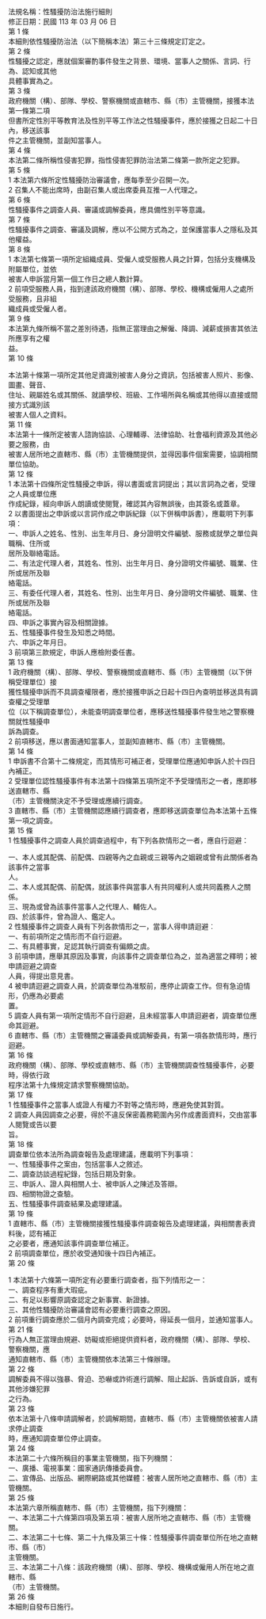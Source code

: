 法規名稱：性騷擾防治法施行細則  
修正日期：民國 113 年 03 月 06 日  
第 1 條  
本細則依性騷擾防治法（以下簡稱本法）第三十三條規定訂定之。  
第 2 條  
性騷擾之認定，應就個案審酌事件發生之背景、環境、當事人之關係、言詞、行為、認知或其他  
具體事實為之。  
第 3 條  
政府機關（構）、部隊、學校、警察機關或直轄市、縣（市）主管機關，接獲本法第一條第二項  
但書所定性別平等教育法及性別平等工作法之性騷擾事件，應於接獲之日起二十日內，移送該事  
件之主管機關，並副知當事人。  
第 4 條  
本法第二條所稱性侵害犯罪，指性侵害犯罪防治法第二條第一款所定之犯罪。  
第 5 條  
1 本法第六條所定性騷擾防治審議會，應每季至少召開一次。  
2 召集人不能出席時，由副召集人或出席委員互推一人代理之。  
第 6 條  
性騷擾事件之調查人員、審議或調解委員，應具備性別平等意識。  
第 7 條  
性騷擾事件之調查、審議及調解，應以不公開方式為之，並保護當事人之隱私及其他權益。  
第 8 條  
1 本法第七條第一項所定組織成員、受僱人或受服務人員之計算，包括分支機構及附屬單位，並依  
被害人申訴當月第一個工作日之總人數計算。  
2 前項受服務人員，指到達該政府機關（構）、部隊、學校、機構或僱用人之處所受服務，且非組  
織成員或受僱人者。  
第 9 條  
本法第九條所稱不當之差別待遇，指無正當理由之解僱、降調、減薪或損害其依法所應享有之權  
益。  
第 10 條  


本法第十條第一項所定其他足資識別被害人身分之資訊，包括被害人照片、影像、圖畫、聲音、  
住址、親屬姓名或其關係、就讀學校、班級、工作場所與名稱或其他得以直接或間接方式識別該  
被害人個人之資料。  
第 11 條  
本法第十一條所定被害人諮詢協談、心理輔導、法律協助、社會福利資源及其他必要之服務，由  
被害人居所地之直轄市、縣（市）主管機關提供，並得因事件個案需要，協調相關單位協助。  
第 12 條  
1 本法第十四條所定性騷擾之申訴，得以書面或言詞提出；其以言詞為之者，受理之人員或單位應  
作成紀錄，經向申訴人朗讀或使閱覽，確認其內容無誤後，由其簽名或蓋章。  
2 以書面提出之申訴或以言詞作成之申訴紀錄（以下併稱申訴書），應載明下列事項：  
一、申訴人之姓名、性別、出生年月日、身分證明文件編號、服務或就學之單位與職稱、住所或  
居所及聯絡電話。  
二、有法定代理人者，其姓名、性別、出生年月日、身分證明文件編號、職業、住所或居所及聯  
絡電話。  
三、有委任代理人者，其姓名、性別、出生年月日、身分證明文件編號、職業、住所或居所及聯  
絡電話。  
四、申訴之事實內容及相關證據。  
五、性騷擾事件發生及知悉之時間。  
六、申訴之年月日。  
3 前項第三款規定，申訴人應檢附委任書。  
第 13 條  
1 政府機關（構）、部隊、學校、警察機關或直轄市、縣（市）主管機關（以下併稱受理單位）接  
獲性騷擾申訴而不具調查權限者，應於接獲申訴之日起十四日內查明並移送具有調查權之受理單  
位（以下稱調查單位），未能查明調查單位者，應移送性騷擾事件發生地之警察機關就性騷擾申  
訴為調查。  
2 前項移送，應以書面通知當事人，並副知直轄市、縣（市）主管機關。  
第 14 條  
1 申訴書不合第十二條規定，而其情形可補正者，受理單位應通知申訴人於十四日內補正。  
2 受理單位認性騷擾事件有本法第十四條第五項所定不予受理情形之一者，應即移送直轄市、縣  
（市）主管機關決定不予受理或應續行調查。  
3 直轄市、縣（市）主管機關認應續行調查者，應即移送調查單位為本法第十五條第一項之調查。  
第 15 條  
1 性騷擾事件之調查人員於調查過程中，有下列各款情形之一者，應自行迴避：  


一、本人或其配偶、前配偶、四親等內之血親或三親等內之姻親或曾有此關係者為該事件之當事  
人。  
二、本人或其配偶、前配偶，就該事件與當事人有共同權利人或共同義務人之關係。  
三、現為或曾為該事件當事人之代理人、輔佐人。  
四、於該事件，曾為證人、鑑定人。  
2 性騷擾事件之調查人員有下列各款情形之一，當事人得申請迴避︰  
一、有前項所定之情形而不自行迴避。  
二、有具體事實，足認其執行調查有偏頗之虞。  
3 前項申請，應舉其原因及事實，向該事件之調查單位為之，並為適當之釋明；被申請迴避之調查  
人員，得提出意見書。  
4 被申請迴避之調查人員，於調查單位為准駁前，應停止調查工作。但有急迫情形，仍應為必要處  
置。  
5 調查人員有第一項所定情形不自行迴避，且未經當事人申請迴避者，調查單位應命其迴避。  
6 直轄市、縣（市）主管機關之審議委員或調解委員，有第一項各款情形時，應行迴避。  
第 16 條  
政府機關（構）、部隊、學校或直轄市、縣（市）主管機關調查性騷擾事件，必要時，得依行政  
程序法第十九條規定請求警察機關協助。  
第 17 條  
1 性騷擾事件之當事人或證人有權力不對等之情形時，應避免使其對質。  
2 調查人員因調查之必要，得於不違反保密義務範圍內另作成書面資料，交由當事人閱覽或告以要  
旨。  
第 18 條  
調查單位依本法所為調查報告及處理建議，應載明下列事項：  
一、性騷擾事件之案由，包括當事人之敘述。  
二、調查訪談過程紀錄，包括日期及對象。  
三、申訴人、證人與相關人士、被申訴人之陳述及答辯。  
四、相關物證之查驗。  
五、性騷擾事件調查結果及處理建議。  
第 19 條  
1 直轄市、縣（市）主管機關接獲性騷擾事件調查報告及處理建議，與相關書表資料後，認有補正  
之必要者，應通知該事件調查單位補正。  
2 前項調查單位，應於收受通知後十四日內補正。  
第 20 條  


1 本法第十六條第一項所定有必要重行調查者，指下列情形之一：  
一、調查程序有重大瑕疵。  
二、有足以影響原調查認定之新事實、新證據。  
三、其他性騷擾防治審議會認有必要重行調查之原因。  
2 前項重行調查應於二個月內調查完成；必要時，得延長一個月，並通知當事人。  
第 21 條  
行為人無正當理由規避、妨礙或拒絕提供資料者，政府機關（構）、部隊、學校、警察機關，應  
通知直轄市、縣（市）主管機關依本法第三十條辦理。  
第 22 條  
調解委員不得以強暴、脅迫、恐嚇或詐術進行調解、阻止起訴、告訴或自訴，或有其他涉嫌犯罪  
之行為。  
第 23 條  
依本法第十八條申請調解者，於調解期間，直轄市、縣（市）主管機關依被害人請求停止調查  
時，應通知調查單位停止調查。  
第 24 條  
本法第二十六條所稱目的事業主管機關，指下列機關：  
一、廣播、電視事業：國家通訊傳播委員會。  
二、宣傳品、出版品、網際網路或其他媒體：被害人居所地之直轄市、縣（市）主管機關。  
第 25 條  
本法第六章所稱直轄市、縣（市）主管機關，指下列機關：  
一、本法第二十六條第四項及第五項：被害人居所地之直轄市、縣（市）主管機關。  
二、本法第二十七條、第二十九條及第三十條：性騷擾事件調查單位所在地之直轄市、縣（市）  
主管機關。  
三、本法第二十八條：該政府機關（構）、部隊、學校、機構或僱用人所在地之直轄市、縣  
（市）主管機關。  
第 26 條  
本細則自發布日施行。  



